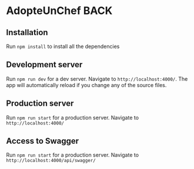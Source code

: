 # AdopteUnChef BACK 

## Installation

Run `npm install` to install all the dependencies

## Development server

Run `npm run dev` for a dev server. Navigate to `http://localhost:4000/`. The app will automatically reload if you change any of the source files.

## Production server

Run `npm run start` for a production server. Navigate to `http://localhost:4000/`

## Access to Swagger 

Run `npm run start` for a production server. Navigate to `http://localhost:4000/api/swagger/`

